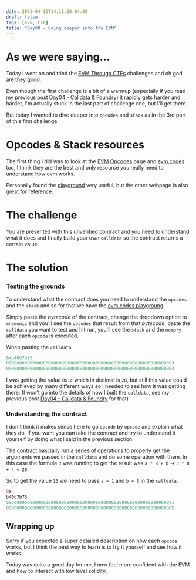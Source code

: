 ```yaml
---
date: 2023-04-15T14:11:20-04:00
draft: false
tags: [evm, CTF]
title: "Day08 - Going deeper into the EVM"
---
```


# As we were saying...

Today I went on and tried the [EVM Through CTFs](https://www.evmthroughctfs.com/) challenges and oh god are they good.

Even though the first challenge is a bit of a warmup (especially if you read my previous post [Day04 - Calldata & Foundry](https://blog.mariodev.xyz/day04/)) it rapidly gets harder and harder, I'm actually stuck in the last part of challenge one, but I'll get there.

But today I wanted to dive deeper into `opcodes` and `stack` as in the 3rd part of this first challenge.

# Opcodes & Stack resources

The first thing I did was to look at the [EVM Opcodes](https://ethervm.io/) page and [evm.codes](https://www.evm.codes/) too, I think they are the best and only resource you really need to understand how evm works.

Personally found the [playground](https://www.evm.codes/playground) very useful, but the other webpage is also great for reference.

# The challenge

You are presented with this unverified [contract](https://etherscan.io/address/0x36ce5aa25b99cf6eb019aafd149b97b32cdd4a5b#code) and you need to understand what it does and finally build your own `calldata` so the contract returns a certain value.

# The solution

### Testing the grounds

To understand what the contract does you need to understand the `opcodes` and the `stack` and so for that we have the [evm.codes playgroung](https://www.evm.codes/playground).

Simply paste the *bytecode* of the contract, change the dropdown option to `mnemonic` and you'll see the `opcodes` that result from that *bytecode*, paste the `calldata` you want to test and hit run, you'll see the `stack` and the `memory` after each `opcode` is executed.

When pasting the `calldata`

```javascript
0xb40d7b75
0000000000000000000000000000000000000000000000000000000000000003
0000000000000000000000000000000000000000000000000000000000000004
```

I was getting the value `0x1c` which in decimal is `28`, but still this value could be achieved by many different ways so I needed to see how it was getting there. (I won't go into the details of how I built the `calldata`, see my previous post [Day04 - Calldata & Foundry](https://blog.mariodev.xyz/day04/) for that)

### Understanding the contract

I don't think it makes sense here to go `opcode` by `opcode` and explain what they do, If you want you can take the contract and try to understand it yourself by doing what I said in the previous section.

The contract bascially run a series of operations to properly get the arguments we passed in the `calldata` and do some operation with them. In this case the formula it was running to get the result was `a * 8 + b` -> `3 * 8 + 4 = 28`.

So to get the value `13` we need to pass `a = 1` and `b = 5` in the `calldata`.

``` javascript
0x
b40d7b75
0000000000000000000000000000000000000000000000000000000000000001
0000000000000000000000000000000000000000000000000000000000000005
```

## Wrapping up

Sorry if you expected a super detailed description on how each `opcode` works, but I think the best way to learn is to try it yourself and see how it works.

Today was quite a good day for me, I now feel more confident with the EVM and how to interact with low level solidity.